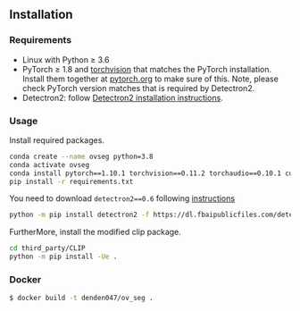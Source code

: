 ## Installation

### Requirements
- Linux with Python ≥ 3.6
- PyTorch ≥ 1.8 and [torchvision](https://github.com/pytorch/vision/) that matches the PyTorch installation.
  Install them together at [pytorch.org](https://pytorch.org) to make sure of this. Note, please check
  PyTorch version matches that is required by Detectron2.
- Detectron2: follow [Detectron2 installation instructions](https://detectron2.readthedocs.io/tutorials/install.html).

### Usage

Install required packages.

```bash
conda create --name ovseg python=3.8
conda activate ovseg
conda install pytorch==1.10.1 torchvision==0.11.2 torchaudio==0.10.1 cudatoolkit=11.3 -c pytorch -c conda-forge
pip install -r requirements.txt
```

You need to download `detectron2==0.6` following [instructions](https://detectron2.readthedocs.io/en/latest/tutorials/install.html)

```bash
python -m pip install detectron2 -f https://dl.fbaipublicfiles.com/detectron2/wheels/cu113/torch1.10/index.html
```


FurtherMore, install the modified clip package.

```bash
cd third_party/CLIP
python -m pip install -Ue .
```

### Docker

```bash
$ docker build -t denden047/ov_seg .
```